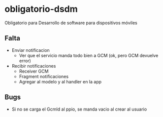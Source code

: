 obligatorio-dsdm
================

Obligatorio para Desarrollo de software para dispositivos móviles

## Falta
- Enviar notificacion
  - Ver que el servicio manda todo bien a GCM (ok, pero GCM devuelve error)
- Recibir notificaciones
  - Receiver GCM
  - Fragment notificaciones
  - Agregar al modelo y al handler en la app

## Bugs
- Si no se carga el GcmId al ppio, se manda vacio al crear al usuario

